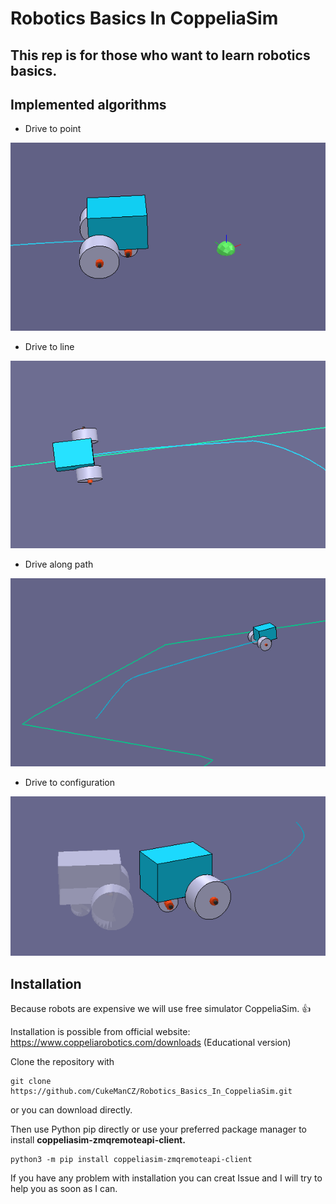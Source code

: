 # Robotics Basics In CoppeliaSim
## This rep is for those who want to learn robotics basics.


## Implemented algorithms
- Drive to point

![Drive to point example](Photos/Drive_to_point.png)
- Drive to line

![Drive to point example](Photos/Drive_to_line.png)
- Drive along path

![Drive to point example](Photos/Drive_along_path.png)
- Drive to configuration

![Drive to point example](Photos/Drive_to_configuration.png)

## Installation
Because robots are expensive we will use free simulator CoppeliaSim. 👍

Installation is possible from official website: https://www.coppeliarobotics.com/downloads (Educational version)


Clone the repository with
```
git clone https://github.com/CukeManCZ/Robotics_Basics_In_CoppeliaSim.git
```
or you can download directly.

Then use Python pip directly or use your preferred package manager to install **coppeliasim-zmqremoteapi-client.**
```
python3 -m pip install coppeliasim-zmqremoteapi-client
```

If you have any problem with installation you can creat Issue and I will try to help you as soon as I can.

